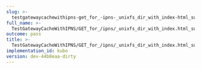 ```yaml
---
slug: >-
  testgatewaycachewithipns-get_for_-ipns-_unixfs_dir_with_index-html_succeeds-header_cache-control
full_name: >-
  TestGatewayCacheWithIPNS/GET_for_/ipns/_unixfs_dir_with_index.html_succeeds/Header_Cache-Control
outcome: pass
title: >-
  TestGatewayCacheWithIPNS/GET_for_/ipns/_unixfs_dir_with_index.html_succeeds/Header_Cache-Control
implementation_id: kubo
version: dev-44b0eaa-dirty
---
```


